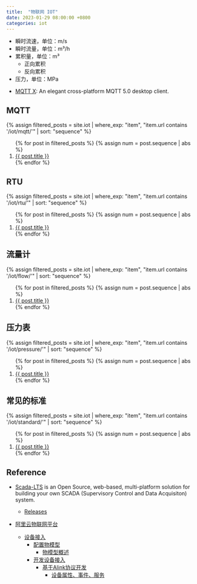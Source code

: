 ```yaml
---
title:  "物联网 IOT"
date: 2023-01-29 08:00:00 +0800
categories: iot
---
```


<ul>
    <li>瞬时流速，单位：m/s</li>
    <li>瞬时流量，单位：m³/h</li>
    <li>
        累积量，单位：m³
        <ul>
            <li>正向累积</li>
            <li>反向累积</li>
        </ul>
    </li>
    <li>压力，单位：MPa</li>
</ul>

- [MQTT X](https://mqttx.app/): An elegant cross-platform MQTT 5.0 desktop client.

## MQTT

{% assign filtered_posts = site.iot | where_exp: "item", "item.url contains '/iot/mqtt/'" | sort: "sequence" %}
<ol>
    {% for post in filtered_posts %}
    {% assign num = post.sequence | abs %}
    <li>
        <a href="{{ post.url }}">{{ post.title }}</a>
    </li>
    {% endfor %}
</ol>

## RTU

{% assign filtered_posts = site.iot | where_exp: "item", "item.url contains '/iot/rtu/'" | sort: "sequence" %}
<ol>
    {% for post in filtered_posts %}
    {% assign num = post.sequence | abs %}
    <li>
        <a href="{{ post.url }}">{{ post.title }}</a>
    </li>
    {% endfor %}
</ol>

## 流量计

{% assign filtered_posts = site.iot | where_exp: "item", "item.url contains '/iot/flow/'" | sort: "sequence" %}
<ol>
    {% for post in filtered_posts %}
    {% assign num = post.sequence | abs %}
    <li>
        <a href="{{ post.url }}">{{ post.title }}</a>
    </li>
    {% endfor %}
</ol>

## 压力表

{% assign filtered_posts = site.iot | where_exp: "item", "item.url contains '/iot/pressure/'" | sort: "sequence" %}
<ol>
    {% for post in filtered_posts %}
    {% assign num = post.sequence | abs %}
    <li>
        <a href="{{ post.url }}">{{ post.title }}</a>
    </li>
    {% endfor %}
</ol>

## 常见的标准

{% assign filtered_posts = site.iot | where_exp: "item", "item.url contains '/iot/standard/'" | sort: "sequence" %}
<ol>
    {% for post in filtered_posts %}
    {% assign num = post.sequence | abs %}
    <li>
        <a href="{{ post.url }}">{{ post.title }}</a>
    </li>
    {% endfor %}
</ol>

## Reference

- [Scada-LTS](https://github.com/SCADA-LTS/Scada-LTS) is an Open Source, web-based,
  multi-platform solution for building your own SCADA (Supervisory Control and Data Acquisiton) system.
  - [Releases](https://github.com/SCADA-LTS/Scada-LTS/releases)

- [阿里云物联网平台](https://help.aliyun.com/product/30520.html)
  - [设备接入](https://help.aliyun.com/document_detail/145493.html)
    - [配置物模型](https://help.aliyun.com/document_detail/88239.html)
      - [物模型概述](https://help.aliyun.com/document_detail/213906.html)
    - [开发设备接入](https://help.aliyun.com/document_detail/87420.html)
      - [基于Alink协议开发](https://help.aliyun.com/document_detail/89310.html)
        - [设备属性、事件、服务](https://help.aliyun.com/document_detail/89301.html?spm=a2c4g.11186623.0.0.753771e90VYGnh)



